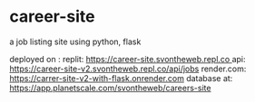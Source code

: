 # career-site
a job listing site using python, flask

deployed on :
replit: [https://career-site.svontheweb.repl.co ](https://career-site-v2.svontheweb.repl.co)
api: https://career-site-v2.svontheweb.repl.co/api/jobs
render.com: https://carrer-site-v2-with-flask.onrender.com
database at: https://app.planetscale.com/svontheweb/careers-site